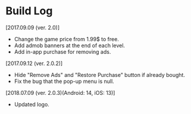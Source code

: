 # Build Log

[2017.09.09 (ver. 2.0)]
* Change the game price from 1.99$ to free.
* Add admob banners at the end of each level.
* Add in-app purchase for removing ads.

[2017.09.12 (ver. 2.0.2)]
* Hide "Remove Ads" and "Restore Purchase" button if already bought.
* Fix the bug that the pop-up menu is null.

[2018.07.09 (ver. 2.0.3)(Android: 14, iOS: 13)]
* Updated logo.